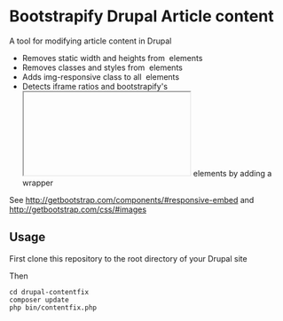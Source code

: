 Bootstrapify Drupal Article content
===================================

A tool for modifying article content in Drupal

* Removes static width and heights from <img /> elements
* Removes classes and styles from <img /> elements
* Adds img-responsive class to all <img /> elements
* Detects iframe ratios and bootstrapify's <iframe></iframe> elements by adding a wrapper

See http://getbootstrap.com/components/#responsive-embed and http://getbootstrap.com/css/#images

## Usage

First clone this repository to the root directory of your Drupal site


Then
```shell
cd drupal-contentfix
composer update
php bin/contentfix.php
```

